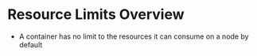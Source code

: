 # Resource Limits Overview

* A container has no limit to the resources it can consume on a node by default